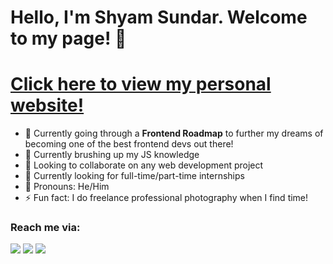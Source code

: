 # Hello, I'm Shyam Sundar. Welcome to my page! 👋
# <a href="https://personal-site-beryl-omega.vercel.app/">Click here to view my personal website!</a>

- 🔭 Currently going through a **Frontend Roadmap** to further my dreams of becoming one of the best frontend devs out there! 
- 🌱 Currently brushing up my JS knowledge
- 🫡 Looking to collaborate on any web development project
- 🤔 Currently looking for full-time/part-time internships 
- 🤪 Pronouns: He/Him
- ⚡ Fun fact: I do freelance professional photography when I find time!

### Reach me via:
 [<img src="https://img.icons8.com/color/48/000000/linkedin.png"/>](https://www.linkedin.com/in/shyam-s-208166137/)
 [<img src="https://img.icons8.com/fluency/48/000000/gmail-new.png"/>](mailto:"shyamsundarko@gmail.com")
 [<img src="https://img.icons8.com/fluency/48/000000/instagram-new.png"/>](https://www.instagram.com/byamiloboy/?hl=en)
 
